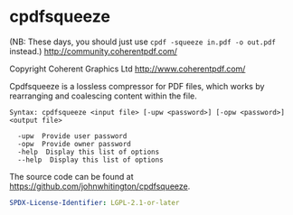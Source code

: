 # cpdfsqueeze

(NB: These days, you should just use `cpdf -squeeze in.pdf -o out.pdf` instead.) http://community.coherentpdf.com/

Copyright Coherent Graphics Ltd http://www.coherentpdf.com/

Cpdfsqueeze is a lossless compressor for PDF files, which works by rearranging and coalescing content within the file.

```
Syntax: cpdfsqueeze <input file> [-upw <password>] [-opw <password>] <output file>

  -upw  Provide user password
  -opw  Provide owner password
  -help  Display this list of options
  --help  Display this list of options
```

The source code can be found at <https://github.com/johnwhitington/cpdfsqueeze>.

```yaml
SPDX-License-Identifier: LGPL-2.1-or-later
```
